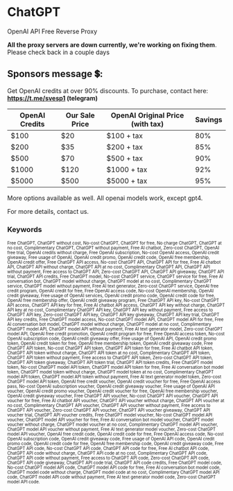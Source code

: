 # ChatGPT
OpenAI API Free Reverse Proxy 

**All the proxy servers are down currently, we're working on fixing them**. Please check back in a couple days

## Sponsors message 💲:

Get OpenAI credits at over 90% discounts. To purchase, contact here: **https://t.me/svesp1 (telegram)**

| OpenAI Credits | Our Sale Price | OpenAI Original Price (with tax) | Savings |
|---------------|------------|-------------------------|---------|
| $100          | $20        | $100 + tax              | 80%     |
| $200          | $35        | $200 + tax              | 85%     |
| $500          | $70        | $500 + tax              | 90%     |
| $1000         | $120       | $1000 + tax             | 92%     |
| $5000         | $500       | $5000 + tax             | 95%     |


More options available as well. All openai models work, except gpt4.

For more details, contact us.


### Keywords

<sub><sup>Free ChatGPT, ChatGPT without cost, No-cost ChatGPT, ChatGPT for free, No charge ChatGPT, ChatGPT at no cost, Complimentary ChatGPT, ChatGPT without payment, Free AI chatbot, Zero-cost ChatGPT, OpenAI free trial, OpenAI credits without charge, Free OpenAI subscription, No-cost OpenAI access, OpenAI credit giveaway, Free usage of OpenAI, OpenAI credit promo, OpenAI credit code, OpenAI free membership, OpenAI credit offer, Free ChatGPT API access, No-cost ChatGPT API, ChatGPT API for free, Free AI chatbot API, ChatGPT API without charge, ChatGPT API at no cost, Complimentary ChatGPT API, ChatGPT API without payment, Free access to ChatGPT API, Zero-cost ChatGPT API, ChatGPT API giveaway, ChatGPT API trial, ChatGPT API credits, Free ChatGPT model, No-cost ChatGPT service, ChatGPT service for free, Free AI conversation bot, ChatGPT model without charge, ChatGPT model at no cost, Complimentary ChatGPT service, ChatGPT model without payment, Free AI text generator, Zero-cost ChatGPT service, OpenAI free credit program, OpenAI credit for free, Free OpenAI access code, No-cost OpenAI membership, OpenAI credit giveaway, Free usage of OpenAI services, OpenAI credit promo code, OpenAI credit code for free, OpenAI free membership offer, OpenAI credit giveaway program, Free ChatGPT API key, No-cost ChatGPT API access, ChatGPT API key for free, Free AI chatbot API access, ChatGPT API key without charge, ChatGPT API key at no cost, Complimentary ChatGPT API key, ChatGPT API key without payment, Free access to ChatGPT API key, Zero-cost ChatGPT API key, ChatGPT API key giveaway, ChatGPT API key trial, ChatGPT API key credits, Free ChatGPT model access, No-cost ChatGPT model API, ChatGPT model API for free, Free AI conversation bot model, ChatGPT model without charge, ChatGPT model at no cost, Complimentary ChatGPT model API, ChatGPT model API without payment, Free AI text generator model, Zero-cost ChatGPT model API, OpenAI free credit promotion, OpenAI credit program for free, Free OpenAI access token, No-cost OpenAI subscription code, OpenAI credit giveaway offer, Free usage of OpenAI API, OpenAI credit promo token, OpenAI credit token for free, OpenAI free membership token, OpenAI credit giveaway code, Free ChatGPT API token, No-cost ChatGPT API token, ChatGPT API token for free, Free AI chatbot API token, ChatGPT API token without charge, ChatGPT API token at no cost, Complimentary ChatGPT API token, ChatGPT API token without payment, Free access to ChatGPT API token, Zero-cost ChatGPT API token, ChatGPT API token giveaway, ChatGPT API token trial, ChatGPT API token credits, Free ChatGPT model token, No-cost ChatGPT model API token, ChatGPT model API token for free, Free AI conversation bot model token, ChatGPT model token without charge, ChatGPT model token at no cost, Complimentary ChatGPT model API token, ChatGPT model API token without payment, Free AI text generator model token, Zero-cost ChatGPT model API token, OpenAI free credit voucher, OpenAI credit voucher for free, Free OpenAI access pass, No-cost OpenAI subscription voucher, OpenAI credit giveaway voucher, Free usage of OpenAI API voucher, OpenAI credit promo voucher, OpenAI credit voucher for free, OpenAI free membership voucher, OpenAI credit giveaway voucher, Free ChatGPT API voucher, No-cost ChatGPT API voucher, ChatGPT API voucher for free, Free AI chatbot API voucher, ChatGPT API voucher without charge, ChatGPT API voucher at no cost, Complimentary ChatGPT API voucher, ChatGPT API voucher without payment, Free access to ChatGPT API voucher, Zero-cost ChatGPT API voucher, ChatGPT API voucher giveaway, ChatGPT API voucher trial, ChatGPT API voucher credits, Free ChatGPT model voucher, No-cost ChatGPT model API voucher, ChatGPT model API voucher for free, Free AI conversation bot model voucher, ChatGPT model voucher without charge, ChatGPT model voucher at no cost, Complimentary ChatGPT model API voucher, ChatGPT model API voucher without payment, Free AI text generator model voucher, Zero-cost ChatGPT model API voucher, OpenAI free credit code, OpenAI credit code for free, Free OpenAI access code, No-cost OpenAI subscription code, OpenAI credit giveaway code, Free usage of OpenAI API code, OpenAI credit promo code, OpenAI credit code for free, OpenAI free membership code, OpenAI credit giveaway code, Free ChatGPT API code, No-cost ChatGPT API code, ChatGPT API code for free, Free AI chatbot API code, ChatGPT API code without charge, ChatGPT API code at no cost, Complimentary ChatGPT API code, ChatGPT API code without payment, Free access to ChatGPT API code, Zero-cost ChatGPT API code, ChatGPT API code giveaway, ChatGPT API code trial, ChatGPT API code credits, Free ChatGPT model code, No-cost ChatGPT model API code, ChatGPT model API code for free, Free AI conversation bot model code, ChatGPT model code without charge, ChatGPT model code at no cost, Complimentary ChatGPT model API code, ChatGPT model API code without payment, Free AI text generator model code, Zero-cost ChatGPT model API code.
</sup></sub>
